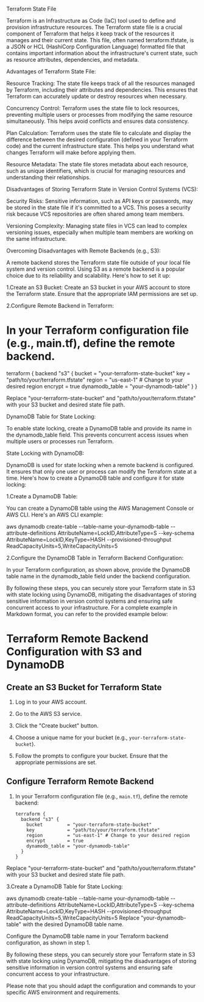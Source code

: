 Terraform State File

Terraform is an Infrastructure as Code (IaC) tool used to define and provision infrastructure resources. The Terraform state file is a crucial component of Terraform that helps it keep track of the resources it manages and their current state. This file, often named terraform.tfstate, is a JSON or HCL (HashiCorp Configuration Language) formatted file that contains important information about the infrastructure's current state, such as resource attributes, dependencies, and metadata.

Advantages of Terraform State File:

Resource Tracking: The state file keeps track of all the resources managed by Terraform, including their attributes and dependencies. This ensures that Terraform can accurately update or destroy resources when necessary.

Concurrency Control: Terraform uses the state file to lock resources, preventing multiple users or processes from modifying the same resource simultaneously. This helps avoid conflicts and ensures data consistency.

Plan Calculation: Terraform uses the state file to calculate and display the difference between the desired configuration (defined in your Terraform code) and the current infrastructure state. This helps you understand what changes Terraform will make before applying them.

Resource Metadata: The state file stores metadata about each resource, such as unique identifiers, which is crucial for managing resources and understanding their relationships.

Disadvantages of Storing Terraform State in Version Control Systems (VCS):

Security Risks: Sensitive information, such as API keys or passwords, may be stored in the state file if it's committed to a VCS. This poses a security risk because VCS repositories are often shared among team members.

Versioning Complexity: Managing state files in VCS can lead to complex versioning issues, especially when multiple team members are working on the same infrastructure.

Overcoming Disadvantages with Remote Backends (e.g., S3):

A remote backend stores the Terraform state file outside of your local file system and version control. Using S3 as a remote backend is a popular choice due to its reliability and scalability. Here's how to set it up:

1.Create an S3 Bucket: Create an S3 bucket in your AWS account to store the Terraform state. Ensure that the appropriate IAM permissions are set up.

2.Configure Remote Backend in Terraform:

# In your Terraform configuration file (e.g., main.tf), define the remote backend.
terraform {
  backend "s3" {
    bucket         = "your-terraform-state-bucket"
    key            = "path/to/your/terraform.tfstate"
    region         = "us-east-1" # Change to your desired region
    encrypt        = true
    dynamodb_table = "your-dynamodb-table"
  }
}

Replace "your-terraform-state-bucket" and "path/to/your/terraform.tfstate" with your S3 bucket and desired state file path.

DynamoDB Table for State Locking:

To enable state locking, create a DynamoDB table and provide its name in the dynamodb_table field. This prevents concurrent access issues when multiple users or processes run Terraform.

State Locking with DynamoDB:

DynamoDB is used for state locking when a remote backend is configured. It ensures that only one user or process can modify the Terraform state at a time. Here's how to create a DynamoDB table and configure it for state locking:

1.Create a DynamoDB Table:

You can create a DynamoDB table using the AWS Management Console or AWS CLI. Here's an AWS CLI example:

aws dynamodb create-table --table-name your-dynamodb-table --attribute-definitions AttributeName=LockID,AttributeType=S --key-schema AttributeName=LockID,KeyType=HASH --provisioned-throughput ReadCapacityUnits=5,WriteCapacityUnits=5

2.Configure the DynamoDB Table in Terraform Backend Configuration:

In your Terraform configuration, as shown above, provide the DynamoDB table name in the dynamodb_table field under the backend configuration.

By following these steps, you can securely store your Terraform state in S3 with state locking using DynamoDB, mitigating the disadvantages of storing sensitive information in version control systems and ensuring safe concurrent access to your infrastructure. For a complete example in Markdown format, you can refer to the provided example below:

# Terraform Remote Backend Configuration with S3 and DynamoDB

## Create an S3 Bucket for Terraform State

1. Log in to your AWS account.

2. Go to the AWS S3 service.

3. Click the "Create bucket" button.

4. Choose a unique name for your bucket (e.g., `your-terraform-state-bucket`).

5. Follow the prompts to configure your bucket. Ensure that the appropriate permissions are set.

## Configure Terraform Remote Backend

1. In your Terraform configuration file (e.g., `main.tf`), define the remote backend:

   ```hcl
   terraform {
     backend "s3" {
       bucket         = "your-terraform-state-bucket"
       key            = "path/to/your/terraform.tfstate"
       region         = "us-east-1" # Change to your desired region
       encrypt        = true
       dynamodb_table = "your-dynamodb-table"
     }
   }
Replace "your-terraform-state-bucket" and "path/to/your/terraform.tfstate" with your S3 bucket and desired state file path.

3.Create a DynamoDB Table for State Locking:

aws dynamodb create-table --table-name your-dynamodb-table --attribute-definitions AttributeName=LockID,AttributeType=S --key-schema AttributeName=LockID,KeyType=HASH --provisioned-throughput ReadCapacityUnits=5,WriteCapacityUnits=5
Replace "your-dynamodb-table" with the desired DynamoDB table name.

Configure the DynamoDB table name in your Terraform backend configuration, as shown in step 1.

By following these steps, you can securely store your Terraform state in S3 with state locking using DynamoDB, mitigating the disadvantages of storing sensitive information in version control systems and ensuring safe concurrent access to your infrastructure.


Please note that you should adapt the configuration and commands to your specific AWS environment and requirements.
